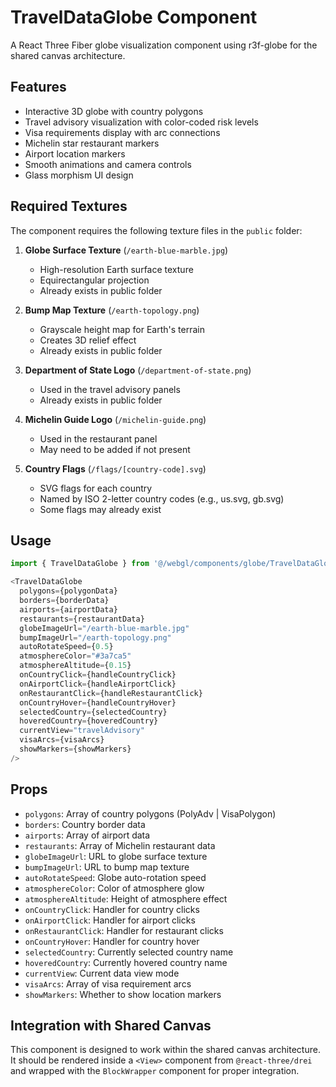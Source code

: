 # TravelDataGlobe Component

A React Three Fiber globe visualization component using r3f-globe for the shared canvas architecture.

## Features

- Interactive 3D globe with country polygons
- Travel advisory visualization with color-coded risk levels
- Visa requirements display with arc connections
- Michelin star restaurant markers
- Airport location markers
- Smooth animations and camera controls
- Glass morphism UI design

## Required Textures

The component requires the following texture files in the `public` folder:

1. **Globe Surface Texture** (`/earth-blue-marble.jpg`)
   - High-resolution Earth surface texture
   - Equirectangular projection
   - Already exists in public folder

2. **Bump Map Texture** (`/earth-topology.png`)
   - Grayscale height map for Earth's terrain
   - Creates 3D relief effect
   - Already exists in public folder

3. **Department of State Logo** (`/department-of-state.png`)
   - Used in the travel advisory panels
   - Already exists in public folder

4. **Michelin Guide Logo** (`/michelin-guide.png`)
   - Used in the restaurant panel
   - May need to be added if not present

5. **Country Flags** (`/flags/[country-code].svg`)
   - SVG flags for each country
   - Named by ISO 2-letter country codes (e.g., us.svg, gb.svg)
   - Some flags may already exist

## Usage

```typescript
import { TravelDataGlobe } from '@/webgl/components/globe/TravelDataGlobe'

<TravelDataGlobe
  polygons={polygonData}
  borders={borderData}
  airports={airportData}
  restaurants={restaurantData}
  globeImageUrl="/earth-blue-marble.jpg"
  bumpImageUrl="/earth-topology.png"
  autoRotateSpeed={0.5}
  atmosphereColor="#3a7ca5"
  atmosphereAltitude={0.15}
  onCountryClick={handleCountryClick}
  onAirportClick={handleAirportClick}
  onRestaurantClick={handleRestaurantClick}
  onCountryHover={handleCountryHover}
  selectedCountry={selectedCountry}
  hoveredCountry={hoveredCountry}
  currentView="travelAdvisory"
  visaArcs={visaArcs}
  showMarkers={showMarkers}
/>
```

## Props

- `polygons`: Array of country polygons (PolyAdv | VisaPolygon)
- `borders`: Country border data
- `airports`: Array of airport data
- `restaurants`: Array of Michelin restaurant data
- `globeImageUrl`: URL to globe surface texture
- `bumpImageUrl`: URL to bump map texture
- `autoRotateSpeed`: Globe auto-rotation speed
- `atmosphereColor`: Color of atmosphere glow
- `atmosphereAltitude`: Height of atmosphere effect
- `onCountryClick`: Handler for country clicks
- `onAirportClick`: Handler for airport clicks
- `onRestaurantClick`: Handler for restaurant clicks
- `onCountryHover`: Handler for country hover
- `selectedCountry`: Currently selected country name
- `hoveredCountry`: Currently hovered country name
- `currentView`: Current data view mode
- `visaArcs`: Array of visa requirement arcs
- `showMarkers`: Whether to show location markers

## Integration with Shared Canvas

This component is designed to work within the shared canvas architecture. It should be rendered inside a `<View>` component from `@react-three/drei` and wrapped with the `BlockWrapper` component for proper integration.